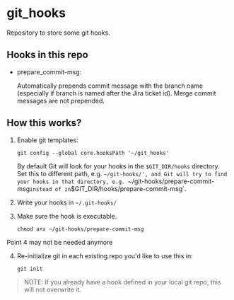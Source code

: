 # git_hooks
Repository to store some git hooks.

## Hooks in this repo

* prepare_commit-msg:
  
  Automatically prepends commit message with the branch name (especially if branch is named after the Jira ticket id). Merge commit messages are not prepended.

## How this works?

1. Enable git templates:
    ```
    git config --global core.hooksPath '~/git_hooks'
    ```

    By default Git will look for your hooks in the `$GIT_DIR/hooks` directory. Set this to different path, e.g. `~/git-hooks/', and Git will try to find your hooks in that directory, e.g. `~/git-hooks/prepare-commit-msg` instead of in `$GIT_DIR/hooks/prepare-commit-msg`.

2. Write your hooks in `~/.git-hooks/`

3. Make sure the hook is executable.
    ```
    chmod a+x ~/git-hooks/prepare-commit-msg
    ```

Point 4 may not be needed anymore

4. Re-initialize git in each existing repo you'd like to use this in:
    ```
    git init
    ```

> NOTE: If you already have a hook defined in your local git repo, this will not overwrite it.
